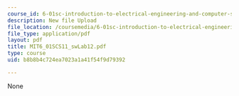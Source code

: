 ```yaml
---
course_id: 6-01sc-introduction-to-electrical-engineering-and-computer-science-i-spring-2011
description: New file Upload
file_location: /coursemedia/6-01sc-introduction-to-electrical-engineering-and-computer-science-i-spring-2011/b8b8b4c724ea7023a1a41f54f9d79392_MIT6_01SCS11_swLab12.pdf
file_type: application/pdf
layout: pdf
title: MIT6_01SCS11_swLab12.pdf
type: course
uid: b8b8b4c724ea7023a1a41f54f9d79392

---
```

None